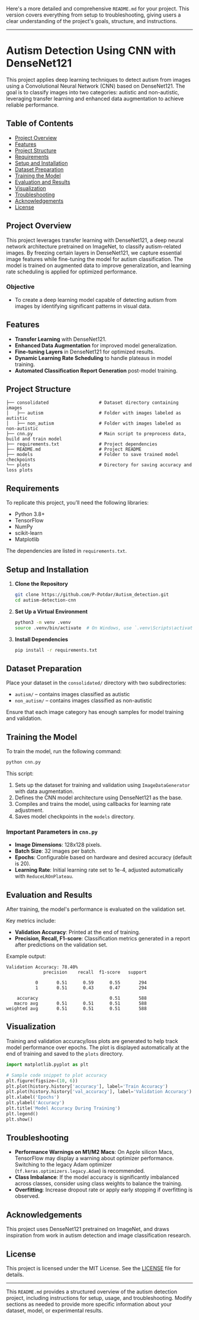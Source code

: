 Here's a more detailed and comprehensive `README.md` for your project. This version covers everything from setup to troubleshooting, giving users a clear understanding of the project's goals, structure, and instructions.

---

# Autism Detection Using CNN with DenseNet121

This project applies deep learning techniques to detect autism from images using a Convolutional Neural Network (CNN) based on DenseNet121. The goal is to classify images into two categories: autistic and non-autistic, leveraging transfer learning and enhanced data augmentation to achieve reliable performance.

## Table of Contents

- [Project Overview](#project-overview)
- [Features](#features)
- [Project Structure](#project-structure)
- [Requirements](#requirements)
- [Setup and Installation](#setup-and-installation)
- [Dataset Preparation](#dataset-preparation)
- [Training the Model](#training-the-model)
- [Evaluation and Results](#evaluation-and-results)
- [Visualization](#visualization)
- [Troubleshooting](#troubleshooting)
- [Acknowledgements](#acknowledgements)
- [License](#license)

## Project Overview

This project leverages transfer learning with DenseNet121, a deep neural network architecture pretrained on ImageNet, to classify autism-related images. By freezing certain layers in DenseNet121, we capture essential image features while fine-tuning the model for autism classification. The model is trained on augmented data to improve generalization, and learning rate scheduling is applied for optimized performance.

### Objective
- To create a deep learning model capable of detecting autism from images by identifying significant patterns in visual data.

## Features

- **Transfer Learning** with DenseNet121.
- **Enhanced Data Augmentation** for improved model generalization.
- **Fine-tuning Layers** in DenseNet121 for optimized results.
- **Dynamic Learning Rate Scheduling** to handle plateaus in model training.
- **Automated Classification Report Generation** post-model training.

## Project Structure

```
├── consolidated                   # Dataset directory containing images
│   ├── autism                     # Folder with images labeled as autistic
│   ├── non_autism                 # Folder with images labeled as non-autistic
├── cnn.py                         # Main script to preprocess data, build and train model
├── requirements.txt               # Project dependencies
├── README.md                      # Project README
├── models                         # Folder to save trained model checkpoints
└── plots                          # Directory for saving accuracy and loss plots
```

## Requirements

To replicate this project, you’ll need the following libraries:

- Python 3.8+
- TensorFlow
- NumPy
- scikit-learn
- Matplotlib

The dependencies are listed in `requirements.txt`. 

## Setup and Installation

1. **Clone the Repository**

   ```bash
   git clone https://github.com/P-Potdar/Autism_detection.git
   cd autism-detection-cnn
   ```

2. **Set Up a Virtual Environment**

   ```bash
   python3 -m venv .venv
   source .venv/bin/activate  # On Windows, use `.venv\Scripts\activate`
   ```

3. **Install Dependencies**

   ```bash
   pip install -r requirements.txt
   ```

## Dataset Preparation

Place your dataset in the `consolidated/` directory with two subdirectories:

- `autism/` – contains images classified as autistic
- `non_autism/` – contains images classified as non-autistic

Ensure that each image category has enough samples for model training and validation.

## Training the Model

To train the model, run the following command:

```bash
python cnn.py
```

This script:

1. Sets up the dataset for training and validation using `ImageDataGenerator` with data augmentation.
2. Defines the CNN model architecture using DenseNet121 as the base.
3. Compiles and trains the model, using callbacks for learning rate adjustment.
4. Saves model checkpoints in the `models` directory.

### Important Parameters in `cnn.py`
- **Image Dimensions**: 128x128 pixels.
- **Batch Size**: 32 images per batch.
- **Epochs**: Configurable based on hardware and desired accuracy (default is 20).
- **Learning Rate**: Initial learning rate set to 1e-4, adjusted automatically with `ReduceLROnPlateau`.

## Evaluation and Results

After training, the model's performance is evaluated on the validation set. 

Key metrics include:
- **Validation Accuracy**: Printed at the end of training.
- **Precision, Recall, F1-score**: Classification metrics generated in a report after predictions on the validation set.

Example output:
```
Validation Accuracy: 78.40%
              precision    recall  f1-score   support

           0       0.51      0.59      0.55       294
           1       0.51      0.43      0.47       294

    accuracy                           0.51       588
   macro avg       0.51      0.51      0.51       588
weighted avg       0.51      0.51      0.51       588
```

## Visualization

Training and validation accuracy/loss plots are generated to help track model performance over epochs. The plot is displayed automatically at the end of training and saved to the `plots` directory.

```python
import matplotlib.pyplot as plt

# Sample code snippet to plot accuracy
plt.figure(figsize=(10, 6))
plt.plot(history.history['accuracy'], label='Train Accuracy')
plt.plot(history.history['val_accuracy'], label='Validation Accuracy')
plt.xlabel('Epochs')
plt.ylabel('Accuracy')
plt.title('Model Accuracy During Training')
plt.legend()
plt.show()
```

## Troubleshooting

- **Performance Warnings on M1/M2 Macs**: On Apple silicon Macs, TensorFlow may display a warning about optimizer performance. Switching to the legacy Adam optimizer (`tf.keras.optimizers.legacy.Adam`) is recommended.
- **Class Imbalance**: If the model accuracy is significantly imbalanced across classes, consider using class weights to balance the training.
- **Overfitting**: Increase dropout rate or apply early stopping if overfitting is observed.

## Acknowledgements

This project uses DenseNet121 pretrained on ImageNet, and draws inspiration from work in autism detection and image classification research.

## License

This project is licensed under the MIT License. See the [LICENSE](LICENSE) file for details.

---

This `README.md` provides a structured overview of the autism detection project, including instructions for setup, usage, and troubleshooting. Modify sections as needed to provide more specific information about your dataset, model, or experimental results.
